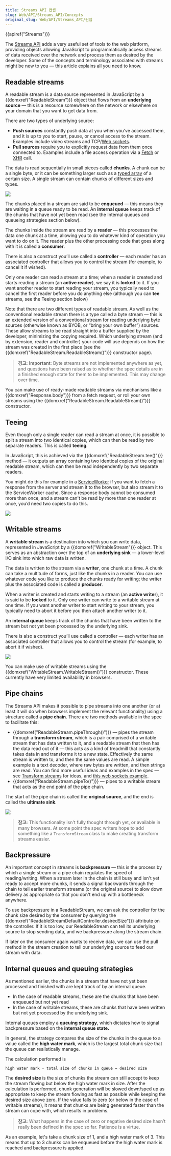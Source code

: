 ```yaml
---
title: Streams API 컨셉
slug: Web/API/Streams_API/Concepts
original_slug: Web/API/Streams_API/컨셉
---
```

{{apiref("Streams")}}

The [Streams API](/ko/docs/Web/API/Streams_API) adds a very useful set of tools to the web platform, providing objects allowing JavaScript to programmatically access streams of data received over the network and process them as desired by the developer. Some of the concepts and terminology associated with streams might be new to you — this article explains all you need to know.

## Readable streams

A readable stream is a data source represented in JavaScript by a {{domxref("ReadableStream")}} object that flows from an **underlying source** — this is a resource somewhere on the network or elsewhere on your domain that you want to get data from.

There are two types of underlying source:

- **Push sources** constantly push data at you when you’ve accessed them, and it is up to you to start, pause, or cancel access to the stream. Examples include video streams and TCP/[Web sockets](/ko/docs/Web/API/WebSockets_API).
- **Pull sources** require you to explicitly request data from them once connected to. Examples include a file access operation via a [Fetch](/ko/docs/Web/API/Fetch_API) or [XHR](/ko/docs/Web/API/XMLHttpRequest/XMLHttpRequest) call.

The data is read sequentially in small pieces called **chunks**. A chunk can be a single byte, or it can be something larger such as a [typed array](/ko/docs/Web/JavaScript/Typed_arrays) of a certain size. A single stream can contain chunks of different sizes and types.

![](https://mdn.mozillademos.org/files/15819/Readable%20streams.png)

The chunks placed in a stream are said to be **enqueued** — this means they are waiting in a queue ready to be read. An **internal queue** keeps track of the chunks that have not yet been read (see the Internal queues and queueing strategies section below).

The chunks inside the stream are read by a **reader** — this processes the data one chunk at a time, allowing you to do whatever kind of operation you want to do on it. The reader plus the other processing code that goes along with it is called a **consumer**.

There is also a construct you’ll use called a **controller** — each reader has an associated controller that allows you to control the stream (for example, to cancel it if wished).

Only one reader can read a stream at a time; when a reader is created and starts reading a stream (an **active reader**), we say it is **locked** to it. If you want another reader to start reading your stream, you typically need to cancel the first reader before you do anything else (although you can **tee** streams, see the Teeing section below)

Note that there are two different types of readable stream. As well as the conventional readable stream there is a type called a byte stream — this is an extended version of a conventional stream for reading underlying byte sources (otherwise known as BYOB, or “bring your own buffer”) sources. These allow streams to be read straight into a buffer supplied by the developer, minimizing the copying required. Which underlying stream (and by extension, reader and controller) your code will use depends on how the stream was created in the first place (see the {{domxref("ReadableStream.ReadableStream()")}} constructor page).

> **경고:** **Important**: Byte streams are not implemented anywhere as yet, and questions have been raised as to whether the spec details are in a finished enough state for them to be implemented. This may change over time.

You can make use of ready-made readable streams via mechanisms like a {{domxref("Response.body")}} from a fetch request, or roll your own streams using the {{domxref("ReadableStream.ReadableStream()")}} constructor.

## Teeing

Even though only a single reader can read a stream at once, it is possible to split a stream into two identical copies, which can then be read by two separate readers. This is called **teeing**.

In JavaScript, this is achieved via the {{domxref("ReadableStream.tee()")}} method — it outputs an array containing two identical copies of the original readable stream, which can then be read independently by two separate readers.

You might do this for example in a [ServiceWorker](/ko/docs/Web/API/Service_Worker_API) if you want to fetch a response from the server and stream it to the browser, but also stream it to the ServiceWorker cache. Since a response body cannot be consumed more than once, and a stream can't be read by more than one reader at once, you’d need two copies to do this.

![](https://mdn.mozillademos.org/files/15820/tee.png)

## Writable streams

A **writable stream** is a destination into which you can write data, represented in JavaScript by a {{domxref("WritableStream")}} object. This serves as an abstraction over the top of an **underlying sink** — a lower-level I/O sink into which raw data is written.

The data is written to the stream via a **writer**, one chunk at a time. A chunk can take a multitude of forms, just like the chunks in a reader. You can use whatever code you like to produce the chunks ready for writing; the writer plus the associated code is called a **producer**.

When a writer is created and starts writing to a stream (an **active writer**), it is said to be **locked** to it. Only one writer can write to a writable stream at one time. If you want another writer to start writing to your stream, you typically need to abort it before you then attach another writer to it.

An **internal queue** keeps track of the chunks that have been written to the stream but not yet been processed by the underlying sink.

There is also a construct you’ll use called a controller — each writer has an associated controller that allows you to control the stream (for example, to abort it if wished).

![](https://mdn.mozillademos.org/files/15821/writable%20streams.png)

You can make use of writable streams using the {{domxref("WritableStream.WritableStream()")}} constructor. These currently have very limited availability in browsers.

## Pipe chains

The Streams API makes it possible to pipe streams into one another (or at least it will do when browsers implement the relevant functionality) using a structure called a **pipe chain**. There are two methods available in the spec to facilitate this:

- {{domxref("ReadableStream.pipeThrough()")}} — pipes the stream through a **transform stream**, which is a pair comprised of a writable stream that has data written to it, and a readable stream that then has the data read out of it — this acts as a kind of treadmill that constantly takes data in and transforms it to a new state. Effectively the same stream is written to, and then the same values are read. A simple example is a text decoder, where raw bytes are written, and then strings are read. You can find more useful ideas and examples in the spec — see [Transform streams](https://streams.spec.whatwg.org/#ts-model) for ideas, and [this web sockets example](https://streams.spec.whatwg.org/#example-both).
- {{domxref("ReadableStream.pipeTo()")}} — pipes to a writable stream that acts as the end point of the pipe chain.

The start of the pipe chain is called the **original source**, and the end is called the **ultimate sink**.

![](https://mdn.mozillademos.org/files/15818/PipeChain.png)

> **참고:** This functionality isn't fully thought through yet, or available in many browsers. At some point the spec writers hope to add something like a `TransformStream` class to make creating transform streams easier.

## Backpressure

An important concept in streams is **backpressure** — this is the process by which a single stream or a pipe chain regulates the speed of reading/writing. When a stream later in the chain is still busy and isn't yet ready to accept more chunks, it sends a signal backwards through the chain to tell earlier transform streams (or the original source) to slow down delivery as appropriate so that you don't end up with a bottleneck anywhere.

To use backpressure in a ReadableStream, we can ask the controller for the chunk size desired by the consumer by querying the {{domxref("ReadableStreamDefaultController.desiredSize")}} attribute on the controller. If it is too low, our ReadableStream can tell its underlying source to stop sending data, and we backpressure along the stream chain.

If later on the consumer again wants to receive data, we can use the pull method in the stream creation to tell our underlying source to feed our stream with data.

## Internal queues and queuing strategies

As mentioned earlier, the chunks in a stream that have not yet been processed and finished with are kept track of by an internal queue.

- In the case of readable streams, these are the chunks that have been enqueued but not yet read
- In the case of writable streams, these are chunks that have been written but not yet processed by the underlying sink.

Internal queues employ a **queuing strategy**, which dictates how to signal backpressure based on the **internal queue state.**

In general, the strategy compares the size of the chunks in the queue to a value called the **high water mark**, which is the largest total chunk size that the queue can realistically manage.

The calculation performed is

```
high water mark - total size of chunks in queue = desired size
```

The **desired size** is the size of chunks the stream can still accept to keep the stream flowing but below the high water mark in size. After the calculation is performed, chunk generation will be slowed down/sped up as appropriate to keep the stream flowing as fast as possible while keeping the desired size above zero. If the value falls to zero (or below in the case of writable streams), it means that chunks are being generated faster than the stream can cope with, which results in problems.

> **참고:** What happens in the case of zero or negative desired size hasn’t really been defined in the spec so far. Patience is a virtue.

As an example, let's take a chunk size of 1, and a high water mark of 3. This means that up to 3 chunks can be enqueued before the high water mark is reached and backpressure is applied.
